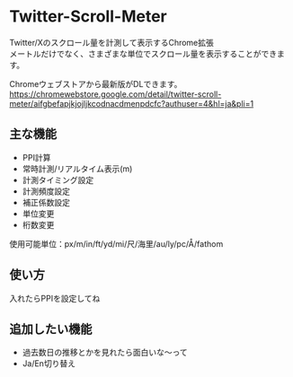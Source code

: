 # Twitter-Scroll-Meter

Twitter/Xのスクロール量を計測して表示するChrome拡張  
メートルだけでなく、さまざまな単位でスクロール量を表示することができます。  

Chromeウェブストアから最新版がDLできます。  
<https://chromewebstore.google.com/detail/twitter-scroll-meter/aifgbefapjkjojljkcodnacdmenpdcfc?authuser=4&hl=ja&pli=1>  

## 主な機能

- PPI計算  
- 常時計測/リアルタイム表示(m)  
- 計測タイミング設定  
- 計測頻度設定  
- 補正係数設定  
- 単位変更  
- 桁数変更  

使用可能単位：px/m/in/ft/yd/mi/尺/海里/au/ly/pc/Å/fathom  

## 使い方  

入れたらPPIを設定してね

## 追加したい機能

- 過去数日の推移とかを見れたら面白いな〜って
- Ja/En切り替え

